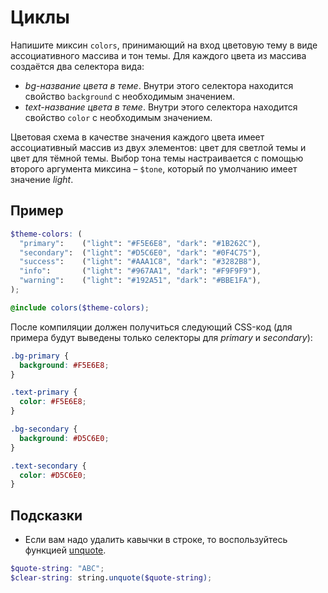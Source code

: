 #  Циклы

Напишите миксин `colors`, принимающий на вход цветовую тему в виде ассоциативного массива и тон темы. Для каждого цвета из массива создаётся два селектора вида:

- *bg-название цвета в теме*. Внутри этого селектора находится свойство `background` с необходимым значением.
- *text-название цвета в теме*. Внутри этого селектора находится свойство `color` с необходимым значением.

Цветовая схема в качестве значения каждого цвета имеет ассоциативный массив из двух элементов: цвет для светлой темы и цвет для тёмной темы. Выбор тона темы настраивается с помощью второго аргумента миксина – `$tone`, который по умолчанию имеет значение *light*.

## Пример

```scss
$theme-colors: (
  "primary":    ("light": "#F5E6E8", "dark": "#1B262C"),
  "secondary":  ("light": "#D5C6E0", "dark": "#0F4C75"),
  "success":    ("light": "#AAA1C8", "dark": "#3282B8"),
  "info":       ("light": "#967AA1", "dark": "#F9F9F9"),
  "warning":    ("light": "#192A51", "dark": "#BBE1FA"),
);

@include colors($theme-colors);
```

После компиляции должен получиться следующий CSS-код (для примера будут выведены только селекторы для *primary* и *secondary*):

```css
.bg-primary {
  background: #F5E6E8;
}

.text-primary {
  color: #F5E6E8;
}

.bg-secondary {
  background: #D5C6E0;
}

.text-secondary {
  color: #D5C6E0;
}
```

## Подсказки

- Если вам надо удалить кавычки в строке, то воспользуйтесь функцией [unquote](https://sass-lang.com/documentation/modules/string/#unquote).

```scss
$quote-string: "ABC";
$clear-string: string.unquote($quote-string);
```